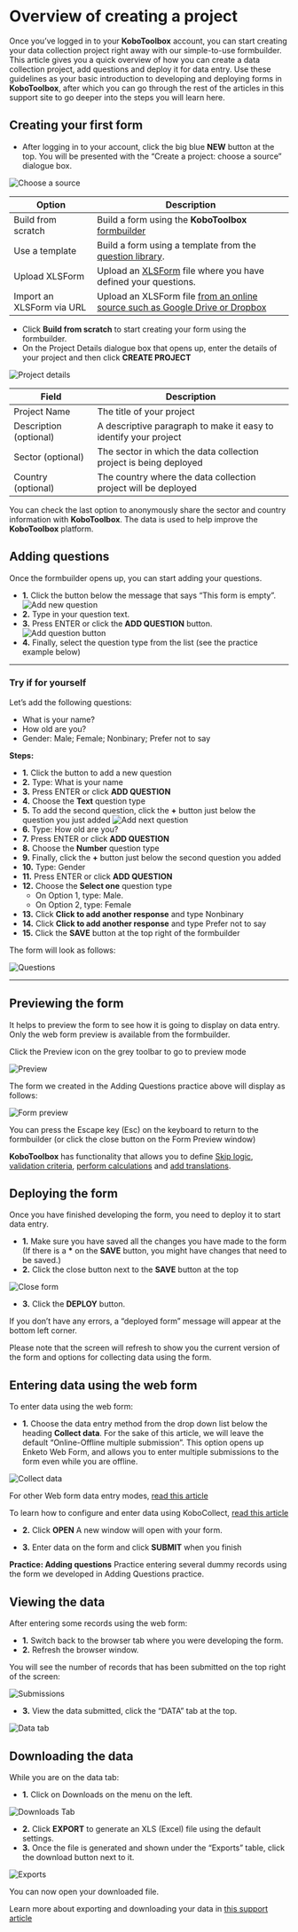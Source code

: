 # Overview of creating a project

Once you’ve logged in to your **KoboToolbox** account, you can start creating
your data collection project right away with our simple-to-use formbuilder. This
article gives you a quick overview of how you can create a data collection
project, add questions and deploy it for data entry. Use these guidelines as
your basic introduction to developing and deploying forms in **KoboToolbox**,
after which you can go through the rest of the articles in this support site to
go deeper into the steps you will learn here.

## Creating your first form

-   After logging in to your account, click the big blue **NEW** button at the
    top. You will be presented with the “Create a project: choose a source”
    dialogue box.

![Choose a source](images/overview_of_creating_a_project/choose_source.png)

| Option                    | Description                                                                                                           |
| ------------------------- | --------------------------------------------------------------------------------------------------------------------- |
| Build from scratch        | Build a form using the **KoboToolbox** <a href="formbuilder.html">formbuilder</a>                                     |
| Use a template            | Build a form using a template from the <a href="add_questions_library.html" class="reference">question library</a>.   |
| Upload XLSForm            | Upload an <a href="https://xlsform.org" class="reference">XLSForm</a> file where you have defined your questions.     |
| Import an XLSForm via URL | Upload an XLSForm file <a href="xls_url.html" class="reference">from an online source such as Google Drive or Dropbox |

-   Click **Build from scratch** to start creating your form using the
    formbuilder.
-   On the Project Details dialogue box that opens up, enter the details of your
    project and then click **CREATE PROJECT**

![Project details](images/overview_of_creating_a_project/project_details.png)

| Field                  | Description                                                       |
| ---------------------- | ----------------------------------------------------------------- |
| Project Name           | The title of your project                                         |
| Description (optional) | A descriptive paragraph to make it easy to identify your project  |
| Sector (optional)      | The sector in which the data collection project is being deployed |
| Country (optional)     | The country where the data collection project will be deployed    |

<p class="note">
  You can check the last option to anonymously share the sector and country
  information with <strong>KoboToolbox</strong>. The data is used to help
  improve the <strong>KoboToolbox</strong> platform.
</p>

## Adding questions

Once the formbuilder opens up, you can start adding your questions.

-   **1.** Click the <i class="k-icon k-icon-plus"></i> button below the message
    that says “This form is empty”.
    ![Add new question](images/overview_of_creating_a_project/add_new_question.png)
-   **2.** Type in your question text.
-   **3.** Press ENTER or click the **ADD QUESTION** button.
    ![Add question button](images/overview_of_creating_a_project/add_question_button.png)
-   **4.** Finally, select the question type from the list (see the practice
    example below)

---

### Try if for yourself

Let’s add the following questions:

-   What is your name?
-   How old are you?
-   Gender: Male; Female; Nonbinary; Prefer not to say

**Steps:**

-   **1.** Click the <i class="k-icon k-icon-plus"></i> button to add a new
    question
-   **2.** Type: What is your name
-   **3.** Press ENTER or click **ADD QUESTION**
-   **4.** Choose the **Text** question type
-   **5.** To add the second question, click the **+** button just below the
    question you just added
    ![Add next question](images/overview_of_creating_a_project/add_next_question.png)
-   **6.** Type: How old are you?
-   **7.** Press ENTER or click **ADD QUESTION**
-   **8.** Choose the **Number** question type
-   **9.** Finally, click the **+** button just below the second question you
    added
-   **10.** Type: Gender
-   **11.** Press ENTER or click **ADD QUESTION**
-   **12.** Choose the **Select one** question type
    -   On Option 1, type: Male.
    -   On Option 2, type: Female
-   **13.** Click **Click to add another response** and type Nonbinary
-   **14.** Click **Click to add another response** and type Prefer not to say
-   **15.** Click the **SAVE** button at the top right of the formbuilder

The form will look as follows:

![Questions](images/overview_of_creating_a_project/questions.png)

---

## Previewing the form

It helps to preview the form to see how it is going to display on data entry.
Only the web form preview is available from the formbuilder.

Click the <i class="k-icon k-icon-view"></i> Preview icon on the grey toolbar to
go to preview mode

![Preview](images/overview_of_creating_a_project/preview.png)

The form we created in the Adding Questions practice above will display as
follows:

![Form preview](images/overview_of_creating_a_project/form_preview.png)

You can press the Escape key (Esc) on the keyboard to return to the formbuilder
(or click the close button on the Form Preview window)

<p class="note">
  <strong>KoboToolbox</strong> has functionality that allows you to define
  <a class="reference" href="skip_logic.html">Skip logic</a>,
  <a class="reference" href="validation_criteria.html">validation criteria</a>,
  <a class="reference" href="calculate_questions.html">perform calculations</a> and
  <a class="reference" href="language_dashboard.html">add translations</a>.
</p>

## Deploying the form

Once you have finished developing the form, you need to deploy it to start data
entry.

-   **1.** Make sure you have saved all the changes you have made to the form
    (If there is a **\*** on the **SAVE** button, you might have changes that
    need to be saved.)
-   **2.** Click the <i class="k-icon k-icon-close"></i> close button next to
    the **SAVE** button at the top

![Close form](images/overview_of_creating_a_project/close_form.png)

-   **3.** Click the **DEPLOY** button.

If you don’t have any errors, a “deployed form” message will appear at the
bottom left corner.

Please note that the screen will refresh to show you the current version of the
form and options for collecting data using the form.

## Entering data using the web form

To enter data using the web form:

-   **1.** Choose the data entry method from the drop down list below the
    heading **Collect data**. For the sake of this article, we will leave the
    default “Online-Offline multiple submission”. This option opens up Enketo
    Web Form, and allows you to enter multiple submissions to the form even
    while you are offline.

![Collect data](images/overview_of_creating_a_project/collect_data.png)

For other Web form data entry modes, [read this
article](https://support.kobotoolbox.org/data_through_webforms.html)

To learn how to configure and enter data using KoboCollect, [read this
article](https://support.kobotoolbox.org/kobocollect_on_android_latest.html)

-   **2.** Click **OPEN** A new window will open with your form.

-   **3.** Enter data on the form and click **SUBMIT** when you finish

<div class="box">
  <strong>Practice: Adding questions</strong>
  Practice entering several dummy records using the form we developed in Adding
  Questions practice.
</div>

## Viewing the data

After entering some records using the web form:

-   **1.** Switch back to the browser tab where you were developing the form.
-   **2.** Refresh the browser window.

You will see the number of records that has been submitted on the top right of
the screen:

![Submissions](images/overview_of_creating_a_project/submissions.png)

-   **3.** View the data submitted, click the “DATA” tab at the top.

![Data tab](images/overview_of_creating_a_project/data_tab.png)

## Downloading the data

While you are on the data tab:

-   **1.** Click on Downloads on the menu on the left.

![Downloads Tab](images/overview_of_creating_a_project/downloads_tab.png)

-   **2.** Click **EXPORT** to generate an XLS (Excel) file using the default
    settings.
-   **3.** Once the file is generated and shown under the “Exports” table, click
    the download button next to it.

![Exports](images/overview_of_creating_a_project/exports.png)

You can now open your downloaded file.

<p class="note">
  Learn more about exporting and downloading your data in
  <a href="https://support.kobotoolbox.org/~download.html"
    >this support article</a
  >
</p>
